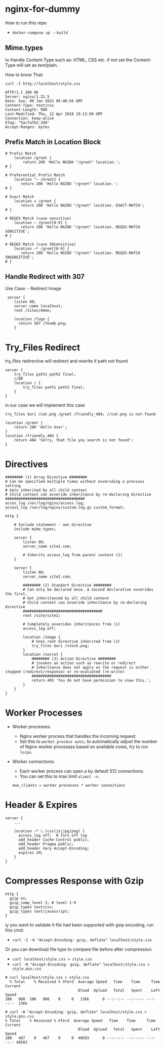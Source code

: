 # nginx-for-dummy
How to run this repo
 - `docker-compose up --build`

## Mime.types
to Handle Content-Type such as: HTML, CSS etc.
if not set the Content-Type will set as text/plain.

How to know That:

 ```
curl -I http://localhost/style.css

 HTTP/1.1 200 OK
Server: nginx/1.21.5
Date: Sun, 09 Jan 2022 05:40:56 GMT
Content-Type: text/css
Content-Length: 980
Last-Modified: Thu, 12 Apr 2018 19:12:50 GMT
Connection: keep-alive
ETag: "5acfafb2-3d4"
Accept-Ranges: bytes
```

## Prefix Match in Location Block
```
# Prefix Match
    location /greet {
        return 200 'Hello NGINX "/greet" location.';
# }

# Preferential Prefix Match
    location ^~ /Greet2 {
       return 200 'Hello NGINX "/greet" location.';
# }

# Exact Match
    location = /greet {
       return 200 'Hello NGINX "/greet" location. EXACT-MATCH';
# }

# REGEX Match (case sensitive)
    location ~ /greet[0-9] {
       return 200 'Hello NGINX "/greet" location. REGEX-MATCH SENSITIVE';
# }

# REGEX Match (case INsensitive)
    location ~* /greet[0-9] {
       return 200 'Hello NGINX "/greet" location. REGEX-MATCH INSENSITIVE';
# }

```


## Handle Redirect with 307
Use Case: 
    - Redirect Image

```
 server {
    listen 80;
    server_name localhost;
    root /sites/demo;

    location /logo {
      return 307 /thumb.png;
    }
```

# Try_Files Redirect
try_files redirective will redirect and rewrite if path not found

```
server {
    try_files path1 path2 final;
    //OR
    location / {
        try_files path1 path2 final;
    }
}
```

in our case we will implement this case
```
try_files $uri /cat.png /greet /friendly_404; //cat.png is not-found

location /greet {
    return 200 'Hello User';
}
location /friendly_404 {
    return 404 'Sorry, that file you search is not found';
}
```

# Directives

```
######## (1) Array Directive ########
# Can be specified multiple times without ovveriding a previous setting
# Gets inherited by all child context
# Child context can ovveride inheritance by re-declaring directive
####################################
acces_log /var/log/nginx/access.log;
access_log /var/log/nginx/custom.log.gz custom_format;

http {

    # Include statement - non directive
    include mime.types;

    server {
        listen 80;
        server_name site1.com;

        # Inherits access_log from parent context (1)
    }

    server {
        listen 80;
        server_name site2.com;

        ######## (2) Standart Directive ########
        # Can only be declared once. A second declaration ovverides the first.
        # Get inheritanced by all child context
        # Child context can ovveride inheritance by re-declaring directive
        ####################################
        root /site/site2;

        # Completely ovverides inheritances from (1)
        access_log off;

        location /image {
            # Uses root directive inherited from (2)
            try_files $uri /stock.png;
        }
        location /secret {
            ######## (3) Action Directive ########
            # invokes an action such as rewrite or redirect
            # Inheritance does not apply as the request is either stopped (redirect/response) or re-evaluated (re-write)
            ####################################
            return 403 'You do not have permission to view this.';
        }
    }
}
```

# Worker Processes
- Worker processes:
    - Nginx worker process that handles the incoming request.
    - Set this to `worker_process auto;` to automatically adjust the number of Nginx worker processes based on available cores, try to run `lscpu`.

- Worker connections:
    - Each worker process can open a by default 512 connections.
    - You can set this to max limit `ulimit -n.`

    `max_clients = worker processes * worker connections`

# Header & Expires

```
server {
    ...

    location ~* \.(css|js|jpg|png) {
      access_log off;  # Turn off log
      add_header Cache-Control public;
      add_header Pragma public;
      add_header Vary Accept-Encoding;
      expires 1M;
    }
}
```

# Compresses Response with Gzip

```
http {
  gzip on;
  gzip_comp_level 3; # level 1-9
  gzip_types text/css;
  gzip_types text/javascript;
}
```

iy you want to validate it file had been supported with gzip encoding, run this cmd:
- `curl -I -H "Accept-Encoding: gzip, deflate" localhost/style.css`

Or you can download file type to compare file before after compression:
- `curl localhost/style.css > style.css`
- `curl -H "Accept-Encoding: gzip, deflate" localhost/style.css > style.min.css`

```
# curl localhost/style.css > style.css
  % Total    % Received % Xferd  Average Speed   Time    Time     Time  Current
                                 Dload  Upload   Total   Spent    Left  Speed
100   980  100   980    0     0   136k      0 --:--:-- --:--:-- --:--:--  136k

# curl -H "Accept-Encoding: gzip, deflate" localhost/style.css > style.min.css
% Total    % Received % Xferd  Average Speed   Time    Time     Time  Current
                                 Dload  Upload   Total   Spent    Left  Speed
100   487    0   487    0     0  40583      0 --:--:-- --:--:-- --:--:-- 40583
```



